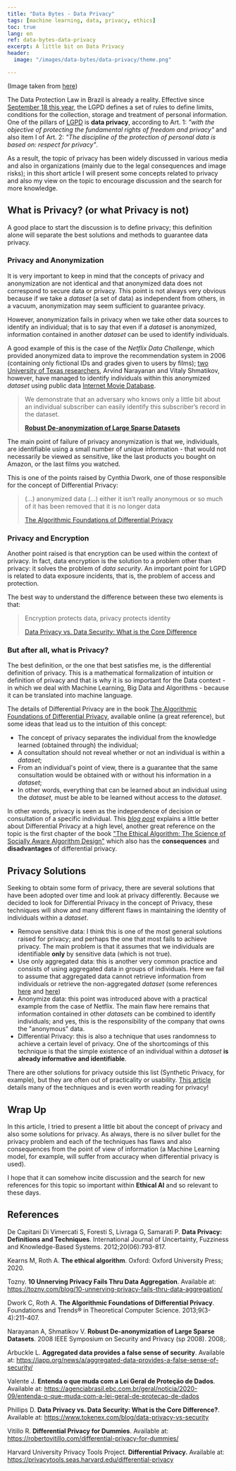 ```yaml
---
title: "Data Bytes - Data Privacy"
tags: [machine learning, data, privacy, ethics]
toc: true
lang: en
ref: data-bytes-data-privacy
excerpt: A little bit on Data Privacy
header:
  image: "/images/data-bytes/data-privacy/theme.png"

---
```


(Image taken from [here](https://www.onlineretailtoday.com/security/))

The Data Protection Law in Brazil is already a reality. Effective since [September 18 this year](https://agenciabrasil.ebc.com.br/geral/noticia/2020-09/entenda-o-que-muda-com-a-lei-geral-de-protecao-de-dados), the LGPD defines a set of rules to define limits, conditions for the collection, storage and treatment of personal information. One of the pillars of [LGPD](http://www.planalto.gov.br/ccivil_03/_ato2015-2018/2018/lei/L13709.htm) is **data privacy**, according to Art. 1: *"with the objective of protecting the fundamental rights of freedom and privacy"* and also item I of Art. 2: *"The discipline of the protection of personal data is based on: respect for privacy"*.

As a result, the topic of privacy has been widely discussed in various media and also in organizations (mainly due to the legal consequences and image risks); in this short article I will present some concepts related to privacy and also my view on the topic to encourage discussion and the search for more knowledge.

## What is Privacy? (or what Privacy is not)

A good place to start the discussion is to define privacy; this definition alone will separate the best solutions and methods to guarantee data privacy.

### Privacy and Anonymization

It is very important to keep in mind that the concepts of privacy and anonymization are not identical and that anonymized data does not correspond to secure data or privacy. This point is not always very obvious because if we take a *dataset* (a set of data) as independent from others, in a vacuum, anonymization may seem sufficient to guarantee privacy.

However, anonymization fails in privacy when we take other data sources to identify an individual; that is to say that even if a *dataset* is anonymized, information contained in another *dataset* can be used to identify individuals.

A good example of this is the case of the *Netflix Data Challenge*, which provided anonymized data to improve the recommendation system in 2006 (containing only fictional IDs and grades given to users by films); [two University of Texas researchers](https://www.cs.cornell.edu/~shmat/shmat_oak08netflix.pdf), Arvind Narayanan and Vitaly Shmatikov, however, have managed to identify individuals within this anonymized *dataset* using public data [Internet Movie Database](http://www.imdb.com/).

> We demonstrate that an adversary who knows only a little bit about an individual subscriber can easily identify this subscriber’s record in the dataset.
>
> [**Robust De-anonymization of Large Sparse Datasets**](https://www.cs.cornell.edu/~shmat/shmat_oak08netflix.pdf)

The main point of failure of privacy anonymization is that we, individuals, are identifiable using a small number of unique information - that would not necessarily be viewed as sensitive, like the last products you bought on Amazon, or the last films you watched.

This is one of the points raised by Cynthia Dwork, one of those responsible for the concept of Differential Privacy:

> (…) anonymized data (…) either it isn’t really anonymous or so much of it has been removed that it is no longer data
>
> [The Algorithmic Foundations of Differential Privacy](https://www.cis.upenn.edu/~aaroth/Papers/privacybook.pdf)

### Privacy and Encryption

Another point raised is that encryption can be used within the context of privacy. In fact, data encryption is the solution to a problem other than privacy: it solves the problem of *data security*. An important point for LGPD is related to data exposure incidents, that is, the problem of access and protection.

The best way to understand the difference between these two elements is that:

> Encryption protects data, privacy protects identity
>
> [Data Privacy vs. Data Security: What is the Core Difference](https://www.tokenex.com/blog/data-privacy-vs-security)

### But after all, what is Privacy?

The best definition, or the one that best satisfies me, is the differential definition of privacy. This is a mathematical formalization of intuition or definition of privacy and that is why it is so important for the Data context - in which we deal with Machine Learning, Big Data and Algorithms - because it can be translated into machine language.

The details of Differential Privacy are in the book [The Algorithmic Foundations of Differential Privacy](https://www.cis.upenn.edu/~aaroth/Papers/privacybook.pdf), available online (a great reference), but some ideas that lead us to the intuition of this concept:

- The concept of privacy separates the individual from the knowledge learned (obtained through) the individual;
- A consultation should not reveal whether or not an individual is within a *dataset*;
- From an individual's point of view, there is a guarantee that the same consultation would be obtained with or without his information in a *dataset*;
- In other words, everything that can be learned about an individual using the *dataset*, must be able to be learned without access to the *dataset*.

In other words, privacy is seen as the independence of decision or consultation of a specific individual. This *[blog post](https://robertovitillo.com/differential-privacy-for-dummies/)* explains a little better about Differential Privacy at a high level, another great reference on the topic is the first chapter of the book [ "The Ethical Algorithm: The Science of Socially Aware Algorithm Design"](https://www.amazon.com/Ethical-Algorithm-Science-Socially-Design/dp/0190948205) which also has the **consequences** and **disadvantages** of differential privacy.

## Privacy Solutions

Seeking to obtain some form of privacy, there are several solutions that have been adopted over time and look at privacy differently. Because we decided to look for Differential Privacy in the concept of Privacy, these techniques will show and many different flaws in maintaining the identity of individuals within a *dataset*.

- Remove sensitive data: I think this is one of the most general solutions raised for privacy; and perhaps the one that most fails to achieve privacy. The main problem is that it assumes that we individuals are identifiable **only** by sensitive data (which is not true).
- Use only aggregated data: this is another very common practice and consists of using aggregated data in groups of individuals. Here we fail to assume that aggregated data cannot retrieve information from individuals or retrieve the non-aggregated *dataset* (some references [here](https://iapp.org/news/a/aggregated-data-provides-a-false-sense-of-security/) and [here](https://tozny.com/blog/10-unnerving-privacy-fails-thru-data-aggregation/))
- Anonymize data: this point was introduced above with a practical example from the case of Netflix. The main flaw here remains that information contained in other *datasets* can be combined to identify individuals; and yes, this is the responsibility of the company that owns the "anonymous" data.
- Differential Privacy: this is also a technique that uses randomness to achieve a certain level of privacy. One of the shortcomings of this technique is that the simple existence of an individual within a *dataset* **is already informative and identifiable**.

There are other solutions for privacy outside this list (Synthetic Privacy, for example), but they are often out of practicality or usability. [This article](https://pdfs.semanticscholar.org/7c6a/bddbd791dddd281c5764dbe859c55ba2e019.pdf?_ga=2.170032995.299723572.1604518308-1165209624.1601912032) details many of the techniques and is even worth reading for privacy!

## Wrap Up

In this article, I tried to present a little bit about the concept of privacy and also some solutions for privacy. As always, there is no silver bullet for the privacy problem and each of the techniques has flaws and also consequences from the point of view of information (a Machine Learning model, for example, will suffer from accuracy when differential privacy is used).

I hope that it can somehow incite discussion and the search for new references for this topic so important within **Ethical AI** and so relevant to these days.

## References

De Capitani Di Vimercati S, Foresti S, Livraga G, Samarati P. **Data Privacy: Definitions and Techniques**. International Journal of Uncertainty, Fuzziness and Knowledge-Based Systems. 2012;20(06):793-817.

Kearns M, Roth A. **The ethical algorithm**. Oxford: Oxford University Press; 2020.

Tozny. **10 Unnerving Privacy Fails Thru Data Aggregation**. Available at: https://tozny.com/blog/10-unnerving-privacy-fails-thru-data-aggregation/

Dwork C, Roth A. **The Algorithmic Foundations of Differential Privacy**. Foundations and Trends® in Theoretical Computer Science. 2013;9(3-4):211-407.

Narayanan A, Shmatikov V. **Robust De-anonymization of Large Sparse Datasets**. 2008 IEEE Symposium on Security and Privacy (sp 2008). 2008;.

Arbuckle L. **Aggregated data provides a false sense of security**. Available at: https://iapp.org/news/a/aggregated-data-provides-a-false-sense-of-security/

Valente J. **Entenda o que muda com a Lei Geral de Proteção de Dados**. Available at: https://agenciabrasil.ebc.com.br/geral/noticia/2020-09/entenda-o-que-muda-com-a-lei-geral-de-protecao-de-dados

Phillips D. **Data Privacy vs. Data Security: What is the Core Difference?**. Available at: https://www.tokenex.com/blog/data-privacy-vs-security

Vitillo R. **Differential Privacy for Dummies**. Available at: https://robertovitillo.com/differential-privacy-for-dummies/

Harvard University Privacy Tools Project. **Differential Privacy.** Available at: https://privacytools.seas.harvard.edu/differential-privacy